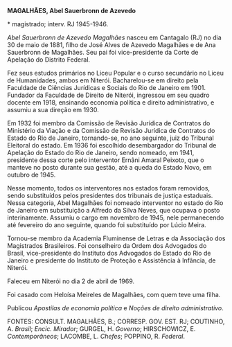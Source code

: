 **MAGALHÃES, Abel Sauerbronn de Azevedo**

\* magistrado; interv. RJ 1945-1946.

*Abel Sauerbronn de Azevedo Magalhães* nasceu em Cantagalo (RJ) no dia
30 de maio de 1881, filho de José Alves de Azevedo Magalhães e de Ana
Sauerbronn de Magalhães. Seu pai foi vice-presidente da Corte de
Apelação do Distrito Federal.

Fez seus estudos primários no Liceu Popular e o curso secundário no
Liceu de Humanidades, ambos em Niterói. Bacharelou-se em direito pela
Faculdade de Ciências Jurídicas e Sociais do Rio de Janeiro em 1901.
Fundador da Faculdade de Direito de Niterói, ingressou em seu quadro
docente em 1918, ensinando economia política e direito administrativo, e
assumiu a sua direção em 1930.

Em 1932 foi membro da Comissão de Revisão Jurídica de Contratos do
Ministério da Viação e da Comissão de Revisão Jurídica de Contratos do
Estado do Rio de Janeiro, tornando-se, no ano seguinte, juiz do Tribunal
Eleitoral do estado. Em 1936 foi escolhido desembargador do Tribunal de
Apelação do Estado do Rio de Janeiro, sendo nomeado, em 1941, presidente
dessa corte pelo interventor Ernâni Amaral Peixoto, que o manteve no
posto durante sua gestão, até a queda do Estado Novo, em outubro de
1945.

Nesse momento, todos os interventores nos estados foram removidos, sendo
substituídos pelos presidentes dos tribunais de justiça estaduais. Nessa
categoria, Abel Magalhães foi nomeado interventor no estado do Rio de
Janeiro em substituição a Alfredo da Silva Neves, que ocupava o posto
interinamente. Assumiu o cargo em novembro de 1945, nele permanecendo
até fevereiro do ano seguinte, quando foi substituído por Lúcio Meira.

Tornou-se membro da Academia Fluminense de Letras e da Associação dos
Magistrados Brasileiros. Foi conselheiro da Ordem dos Advogados do
Brasil, vice-presidente do Instituto dos Advogados do Estado do Rio de
Janeiro e presidente do Instituto de Proteção e Assistência à Infância,
de Niterói.

Faleceu em Niterói no dia 2 de abril de 1969.

Foi casado com Heloísa Meireles de Magalhães, com quem teve uma filha.

Publicou *Apostilas de economia política* e *Noções de direito
administrativo*.

FONTES: CONSULT. MAGALHÃES, B.; CORRESP. GOV. EST. RJ; COUTINHO, A.
*Brasil*; *Encic. Mirador*; GURGEL, H. *Governo*; HIRSCHOWICZ, E.
*Contemporâneos*; LACOMBE, L. *Chefes*; POPPINO, R. *Federal*.
